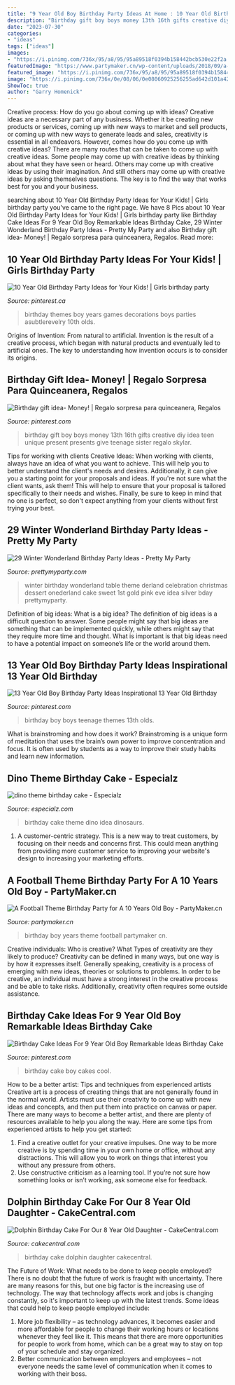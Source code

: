 ```yaml
---
title: "9 Year Old Boy Birthday Party Ideas At Home : 10 Year Old Birthday Party Ideas For Your Kids!"
description: "Birthday gift boy boys money 13th 16th gifts creative diy idea teen unique present presents give teenage sister regalo skylar"
date: "2023-07-30"
categories:
- "ideas"
tags: ["ideas"]
images:
- "https://i.pinimg.com/736x/95/a8/95/95a89518f0394b158442bcb530e22f2a.jpg"
featuredImage: "https://www.partymaker.cn/wp-content/uploads/2018/09/a-Football-Theme-Birthday-Party-for-a-10-years-old-boy-3_meitu_1.jpg"
featured_image: "https://i.pinimg.com/736x/95/a8/95/95a89518f0394b158442bcb530e22f2a.jpg"
image: "https://i.pinimg.com/736x/0e/08/06/0e08060925256255ad642d101a4252de.jpg"
ShowToc: true
author: "Garry Homenick"
---
```



Creative process: How do you go about coming up with ideas?
Creative ideas are a necessary part of any business. Whether it be creating new products or services, coming up with new ways to market and sell products, or coming up with new ways to generate leads and sales, creativity is essential in all endeavors. However, comes how do you come up with creative ideas? There are many routes that can be taken to come up with creative ideas. Some people may come up with creative ideas by thinking about what they have seen or heard. Others may come up with creative ideas by using their imagination. And still others may come up with creative ideas by asking themselves questions. The key is to find the way that works best for you and your business.

	

		
searching about 10 Year Old Birthday Party Ideas for Your Kids! | Girls birthday party you've came to the right page. We have 8 Pics about 10 Year Old Birthday Party Ideas for Your Kids! | Girls birthday party like Birthday Cake Ideas For 9 Year Old Boy Remarkable Ideas Birthday Cake, 29 Winter Wonderland Birthday Party Ideas - Pretty My Party and also Birthday gift idea- Money! | Regalo sorpresa para quinceanera, Regalos. Read more:
		
    
## 10 Year Old Birthday Party Ideas For Your Kids! | Girls Birthday Party

<img loading=lazy src="https://i.pinimg.com/736x/0e/08/06/0e08060925256255ad642d101a4252de.jpg" onerror="this.onerror=null;this.src='https://tse3.mm.bing.net/th?id=OIP.nAYZOfyZ6YkX-zvVRgSYAQHaLG&amp;pid=15.1';" alt="10 Year Old Birthday Party Ideas for Your Kids! | Girls birthday party">

_Source: pinterest.ca_

>birthday themes boy years games decorations boys parties asubtlerevelry 10th olds. 

	

Origins of Invention: From natural to artificial.
Invention is the result of a creative process, which began with natural products and eventually led to artificial ones. The key to understanding how invention occurs is to consider its origins.

    
## Birthday Gift Idea- Money! | Regalo Sorpresa Para Quinceanera, Regalos

<img loading=lazy src="https://i.pinimg.com/originals/c9/b3/12/c9b312c8b7e17bec4be16265ab90ba5c.png" onerror="this.onerror=null;this.src='https://tse3.mm.bing.net/th?id=OIP.r_IlBGeeSvV-gnwt6hEcFQHaO0&amp;pid=15.1';" alt="Birthday gift idea- Money! | Regalo sorpresa para quinceanera, Regalos">

_Source: pinterest.com_

>birthday gift boy boys money 13th 16th gifts creative diy idea teen unique present presents give teenage sister regalo skylar. 

	

Tips for working with clients
Creative Ideas: When working with clients, always have an idea of what you want to achieve. This will help you to better understand the client's needs and desires. Additionally, it can give you a starting point for your proposals and ideas. If you're not sure what the client wants, ask them! This will help to ensure that your proposal is tailored specifically to their needs and wishes. Finally, be sure to keep in mind that no one is perfect, so don't expect anything from your clients without first trying your best.

    
## 29 Winter Wonderland Birthday Party Ideas - Pretty My Party

<img loading=lazy src="https://www.prettymyparty.com/wp-content/uploads/2017/09/Winter-Onederland-Tablescape-Details.jpg" onerror="this.onerror=null;this.src='https://tse2.mm.bing.net/th?id=OIP.zjJbfGUKNAOhVegytjwPTwHaJ4&amp;pid=15.1';" alt="29 Winter Wonderland Birthday Party Ideas - Pretty My Party">

_Source: prettymyparty.com_

>winter birthday wonderland table theme derland celebration christmas dessert onederland cake sweet 1st gold pink eve idea silver bday prettymyparty. 

	

Definition of big ideas: What is a big idea?
The definition of big ideas is a difficult question to answer. Some people might say that big ideas are something that can be implemented quickly, while others might say that they require more time and thought. What is important is that big ideas need to have a potential impact on someone’s life or the world around them.

    
## 13 Year Old Boy Birthday Party Ideas Inspirational 13 Year Old Birthday

<img loading=lazy src="https://i.pinimg.com/736x/95/a8/95/95a89518f0394b158442bcb530e22f2a.jpg" onerror="this.onerror=null;this.src='https://tse1.mm.bing.net/th?id=OIP.gLaY9uOQMLFcrB4JzQLbWQHaO0&amp;pid=15.1';" alt="13 Year Old Boy Birthday Party Ideas Inspirational 13 Year Old Birthday">

_Source: pinterest.com_

>birthday boy boys teenage themes 13th olds. 

	

What is brainstroming and how does it work?
Brainstroming is a unique form of meditation that uses the brain’s own power to improve concentration and focus. It is often used by students as a way to improve their study habits and learn new information.

    
## Dino Theme Birthday Cake - Especialz

<img loading=lazy src="https://www.especialz.com/wp-content/uploads/2016/04/dino-theme-birthday-cake.jpg" onerror="this.onerror=null;this.src='https://tse2.mm.bing.net/th?id=OIP.r4Rj6lfynVsu2Fcn76LEPwHaKq&amp;pid=15.1';" alt="dino theme birthday cake - Especialz">

_Source: especialz.com_

>birthday cake theme dino idea dinosaurs. 

	

1. A customer-centric strategy. This is a new way to treat customers, by focusing on their needs and concerns first. This could mean anything from providing more customer service to improving your website's design to increasing your marketing efforts.

    
## A Football Theme Birthday Party For A 10 Years Old Boy - PartyMaker.cn

<img loading=lazy src="https://www.partymaker.cn/wp-content/uploads/2018/09/a-Football-Theme-Birthday-Party-for-a-10-years-old-boy-3_meitu_1.jpg" onerror="this.onerror=null;this.src='https://tse1.mm.bing.net/th?id=OIP.lHxFagVpMopnPkoGcURoKgHaJ5&amp;pid=15.1';" alt="A Football Theme Birthday Party for A 10 Years Old Boy - PartyMaker.cn">

_Source: partymaker.cn_

>birthday boy years theme football partymaker cn. 

	

Creative individuals: Who is creative? What Types of creativity are they likely to produce?
Creativity can be defined in many ways, but one way is by how it expresses itself. Generally speaking, creativity is a process of emerging with new ideas, theories or solutions to problems. In order to be creative, an individual must have a strong interest in the creative process and be able to take risks. Additionally, creativity often requires some outside assistance.

    
## Birthday Cake Ideas For 9 Year Old Boy Remarkable Ideas Birthday Cake

<img loading=lazy src="https://i.pinimg.com/736x/47/82/81/4782814462fe01dcd1f3d633281d99ab.jpg" onerror="this.onerror=null;this.src='https://tse1.mm.bing.net/th?id=OIP.ub9c9xiIDtya-GxhoCbG0AHaNK&amp;pid=15.1';" alt="Birthday Cake Ideas For 9 Year Old Boy Remarkable Ideas Birthday Cake">

_Source: pinterest.com_

>birthday cake boy cakes cool. 

	

How to be a better artist: Tips and techniques from experienced artists
Creative art is a process of creating things that are not generally found in the normal world. Artists must use their creativity to come up with new ideas and concepts, and then put them into practice on canvas or paper. There are many ways to become a better artist, and there are plenty of resources available to help you along the way. Here are some tips from experienced artists to help you get started: 
1. Find a creative outlet for your creative impulses. One way to be more creative is by spending time in your own home or office, without any distractions. This will allow you to work on things that interest you without any pressure from others. 
2. Use constructive criticism as a learning tool. If you’re not sure how something looks or isn’t working, ask someone else for feedback.

    
## Dolphin Birthday Cake For Our 8 Year Old Daughter - CakeCentral.com

<img loading=lazy src="https://cdn001.cakecentral.com/gallery/2015/03/900_8666634bUl_dscn0268-2.jpg" onerror="this.onerror=null;this.src='https://tse2.mm.bing.net/th?id=OIP.2WXPfY526JbRj0YXJYI_XwHaGX&amp;pid=15.1';" alt="Dolphin Birthday Cake For Our 8 Year Old Daughter - CakeCentral.com">

_Source: cakecentral.com_

>birthday cake dolphin daughter cakecentral. 

	

The Future of Work: What needs to be done to keep people employed?
There is no doubt that the future of work is fraught with uncertainty. There are many reasons for this, but one big factor is the increasing use of technology. The way that technology affects work and jobs is changing constantly, so it's important to keep up with the latest trends. Some ideas that could help to keep people employed include: 
1) More job flexibility – as technology advances, it becomes easier and more affordable for people to change their working hours or locations whenever they feel like it. This means that there are more opportunities for people to work from home, which can be a great way to stay on top of your schedule and stay organized. 
2) Better communication between employers and employees – not everyone needs the same level of communication when it comes to working with their boss.

